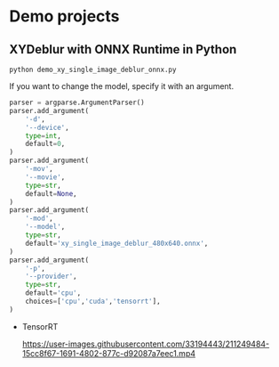 # Demo projects

## XYDeblur with ONNX Runtime in Python
```
python demo_xy_single_image_deblur_onnx.py
```

If you want to change the model, specify it with an argument.
```python
parser = argparse.ArgumentParser()
parser.add_argument(
    '-d',
    '--device',
    type=int,
    default=0,
)
parser.add_argument(
    '-mov',
    '--movie',
    type=str,
    default=None,
)
parser.add_argument(
    '-mod',
    '--model',
    type=str,
    default='xy_single_image_deblur_480x640.onnx',
)
parser.add_argument(
    '-p',
    '--provider',
    type=str,
    default='cpu',
    choices=['cpu','cuda','tensorrt'],
)
```

- TensorRT

    https://user-images.githubusercontent.com/33194443/211249484-15cc8f67-1691-4802-877c-d92087a7eec1.mp4



